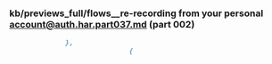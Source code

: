 ### kb/previews_full/flows__re-recording from your personal account@auth.har.part037.md (part 002)

```md
              },
                              {
                             
```

```
